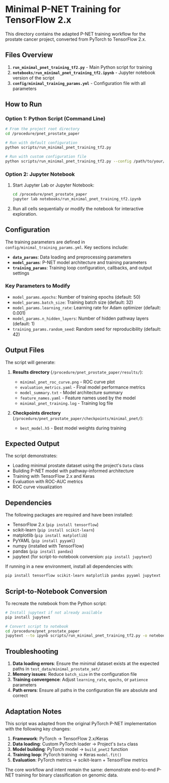 # Minimal P-NET Training for TensorFlow 2.x

This directory contains the adapted P-NET training workflow for the prostate cancer project, converted from PyTorch to TensorFlow 2.x.

## Files Overview

1. **`run_minimal_pnet_training_tf2.py`** - Main Python script for training
2. **`notebooks/run_minimal_pnet_training_tf2.ipynb`** - Jupyter notebook version of the script
3. **`config/minimal_training_params.yml`** - Configuration file with all parameters

## How to Run

### Option 1: Python Script (Command Line)

```bash
# From the project root directory
cd /procedure/pnet_prostate_paper

# Run with default configuration
python scripts/run_minimal_pnet_training_tf2.py

# Run with custom configuration file
python scripts/run_minimal_pnet_training_tf2.py --config /path/to/your/config.yml
```

### Option 2: Jupyter Notebook

1. Start Jupyter Lab or Jupyter Notebook:
   ```bash
   cd /procedure/pnet_prostate_paper
   jupyter lab notebooks/run_minimal_pnet_training_tf2.ipynb
   ```

2. Run all cells sequentially or modify the notebook for interactive exploration.

## Configuration

The training parameters are defined in `config/minimal_training_params.yml`. Key sections include:

- **`data_params`**: Data loading and preprocessing parameters
- **`model_params`**: P-NET model architecture and training parameters  
- **`training_params`**: Training loop configuration, callbacks, and output settings

### Key Parameters to Modify

- `model_params.epochs`: Number of training epochs (default: 50)
- `model_params.batch_size`: Training batch size (default: 32)
- `model_params.learning_rate`: Learning rate for Adam optimizer (default: 0.001)
- `model_params.n_hidden_layers`: Number of hidden pathway layers (default: 1)
- `training_params.random_seed`: Random seed for reproducibility (default: 42)

## Output Files

The script will generate:

1. **Results directory** (`/procedure/pnet_prostate_paper/results/`):
   - `minimal_pnet_roc_curve.png` - ROC curve plot
   - `evaluation_metrics.yaml` - Final model performance metrics
   - `model_summary.txt` - Model architecture summary
   - `feature_names.yaml` - Feature names used by the model
   - `minimal_pnet_training.log` - Training log file

2. **Checkpoints directory** (`/procedure/pnet_prostate_paper/checkpoints/minimal_pnet/`):
   - `best_model.h5` - Best model weights during training

## Expected Output

The script demonstrates:
- Loading minimal prostate dataset using the project's `Data` class
- Building P-NET model with pathway-informed architecture
- Training with TensorFlow 2.x and Keras
- Evaluation with ROC-AUC metrics
- ROC curve visualization

## Dependencies

The following packages are required and have been installed:
- TensorFlow 2.x (`pip install tensorflow`)
- scikit-learn (`pip install scikit-learn`)
- matplotlib (`pip install matplotlib`)
- PyYAML (`pip install pyyaml`)
- numpy (installed with TensorFlow)
- pandas (`pip install pandas`)
- jupytext (for script-to-notebook conversion: `pip install jupytext`)

If running in a new environment, install all dependencies with:
```bash
pip install tensorflow scikit-learn matplotlib pandas pyyaml jupytext
```

## Script-to-Notebook Conversion

To recreate the notebook from the Python script:

```bash
# Install jupytext if not already available
pip install jupytext

# Convert script to notebook
cd /procedure/pnet_prostate_paper
jupytext --to ipynb scripts/run_minimal_pnet_training_tf2.py -o notebooks/run_minimal_pnet_training_tf2.ipynb
```

## Troubleshooting

1. **Data loading errors**: Ensure the minimal dataset exists at the expected paths in `test_data/minimal_prostate_set/`
2. **Memory issues**: Reduce `batch_size` in the configuration file
3. **Training convergence**: Adjust `learning_rate`, `epochs`, or `patience` parameters
4. **Path errors**: Ensure all paths in the configuration file are absolute and correct

## Adaptation Notes

This script was adapted from the original PyTorch P-NET implementation with the following key changes:

1. **Framework**: PyTorch → TensorFlow 2.x/Keras
2. **Data loading**: Custom PyTorch loader → Project's `Data` class
3. **Model building**: PyTorch model → `build_pnet2` function
4. **Training loop**: PyTorch training → Keras `model.fit()`
5. **Evaluation**: PyTorch metrics → scikit-learn + TensorFlow metrics

The core workflow and intent remain the same: demonstrate end-to-end P-NET training for binary classification on genomic data.